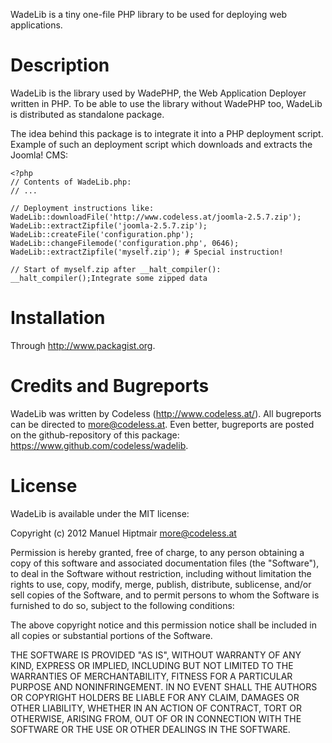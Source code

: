 WadeLib is a tiny one-file PHP library to be used for deploying web applications.


# Description

WadeLib is the library used by WadePHP, the Web Application Deployer written in PHP. To be able to use the library without WadePHP too, WadeLib is distributed as standalone package.

The idea behind this package is to integrate it into a PHP deployment script. Example of such an deployment script which downloads and extracts the Joomla! CMS:

	<?php
	// Contents of WadeLib.php:
	// ...

	// Deployment instructions like:
	WadeLib::downloadFile('http://www.codeless.at/joomla-2.5.7.zip');
	WadeLib::extractZipfile('joomla-2.5.7.zip');
	WadeLib::createFile('configuration.php');
	WadeLib::changeFilemode('configuration.php', 0646);
	WadeLib::extractZipfile('myself.zip'); # Special instruction!

	// Start of myself.zip after __halt_compiler():
	__halt_compiler();Integrate some zipped data


# Installation

Through http://www.packagist.org.


# Credits and Bugreports

WadeLib was written by Codeless (http://www.codeless.at/). All bugreports can be directed to more@codeless.at. Even better, bugreports are posted on the github-repository of this package: https://www.github.com/codeless/wadelib.


# License

WadeLib is available under the MIT license:

Copyright (c) 2012 Manuel Hiptmair <more@codeless.at>

Permission is hereby granted, free of charge, to any person obtaining a copy of this software and associated documentation files (the "Software"), to deal in the Software without restriction, including without limitation the rights to use, copy, modify, merge, publish, distribute, sublicense, and/or sell copies of the Software, and to permit persons to whom the Software is furnished to do so, subject to the following conditions:

The above copyright notice and this permission notice shall be included in all copies or substantial portions of the Software.

THE SOFTWARE IS PROVIDED "AS IS", WITHOUT WARRANTY OF ANY KIND, EXPRESS OR IMPLIED, INCLUDING BUT NOT LIMITED TO THE WARRANTIES OF MERCHANTABILITY, FITNESS FOR A PARTICULAR PURPOSE AND NONINFRINGEMENT. IN NO EVENT SHALL THE AUTHORS OR COPYRIGHT HOLDERS BE LIABLE FOR ANY CLAIM, DAMAGES OR OTHER LIABILITY, WHETHER IN AN ACTION OF CONTRACT, TORT OR OTHERWISE, ARISING FROM, OUT OF OR IN CONNECTION WITH THE SOFTWARE OR THE USE OR OTHER DEALINGS IN THE SOFTWARE.
